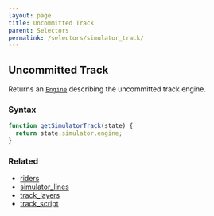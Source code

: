 ```yaml
---
layout: page
title: Uncommitted Track
parent: Selectors
permalink: /selectors/simulator_track/
---
```


## Uncommitted Track

Returns an [`Engine`](/externals/engine/) describing the uncommitted track engine.

### Syntax

```js
function getSimulatorTrack(state) {
  return state.simulator.engine;
}
```

### Related

- [riders](./riders.md)
- [simulator_lines](./simulator_lines.md)
- [track_layers](./track_layers.md)
- [track_script](./track_script.md)
